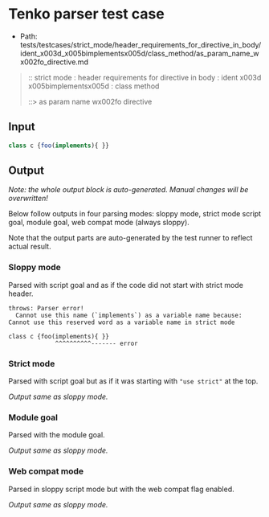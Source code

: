# Tenko parser test case

- Path: tests/testcases/strict_mode/header_requirements_for_directive_in_body/ident_x003d_x005bimplementsx005d/class_method/as_param_name_wx002fo_directive.md

> :: strict mode : header requirements for directive in body : ident x003d x005bimplementsx005d : class method
>
> ::> as param name wx002fo directive

## Input


`````js
class c {foo(implements){ }}
`````

## Output

_Note: the whole output block is auto-generated. Manual changes will be overwritten!_

Below follow outputs in four parsing modes: sloppy mode, strict mode script goal, module goal, web compat mode (always sloppy).

Note that the output parts are auto-generated by the test runner to reflect actual result.

### Sloppy mode

Parsed with script goal and as if the code did not start with strict mode header.

`````
throws: Parser error!
  Cannot use this name (`implements`) as a variable name because: Cannot use this reserved word as a variable name in strict mode

class c {foo(implements){ }}
             ^^^^^^^^^^------- error
`````

### Strict mode

Parsed with script goal but as if it was starting with `"use strict"` at the top.

_Output same as sloppy mode._

### Module goal

Parsed with the module goal.

_Output same as sloppy mode._

### Web compat mode

Parsed in sloppy script mode but with the web compat flag enabled.

_Output same as sloppy mode._
